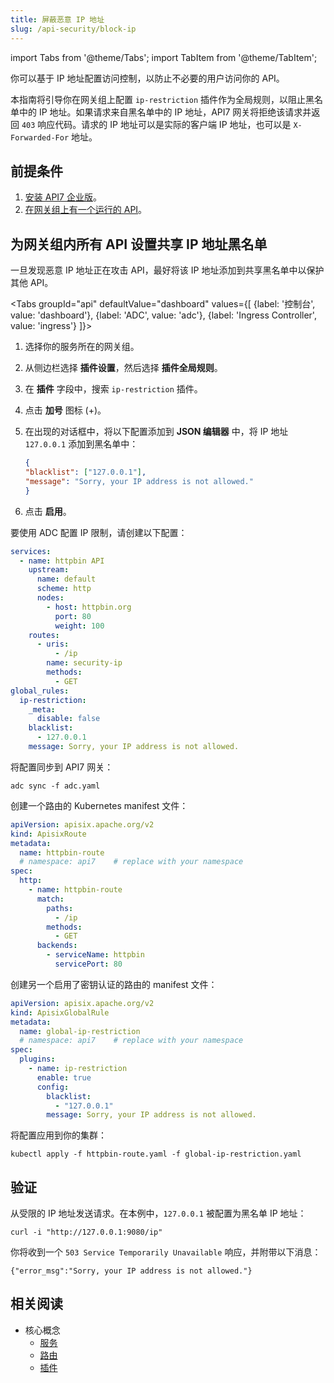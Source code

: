 ```yaml
---
title: 屏蔽恶意 IP 地址
slug: /api-security/block-ip
---
```


import Tabs from '@theme/Tabs';
import TabItem from '@theme/TabItem';

你可以基于 IP 地址配置访问控制，以防止不必要的用户访问你的 API。

本指南将引导你在网关组上配置 `ip-restriction` 插件作为全局规则，以阻止黑名单中的 IP 地址。如果请求来自黑名单中的 IP 地址，API7 网关将拒绝该请求并返回 `403` 响应代码。请求的 IP 地址可以是实际的客户端 IP 地址，也可以是 `X-Forwarded-For` 地址。

## 前提条件

1. [安装 API7 企业版](../getting-started/install-api7-ee.md)。
2. [在网关组上有一个运行的 API](../getting-started/launch-your-first-api.md)。

## 为网关组内所有 API 设置共享 IP 地址黑名单

一旦发现恶意 IP 地址正在攻击 API，最好将该 IP 地址添加到共享黑名单中以保护其他 API。

<Tabs
groupId="api"
defaultValue="dashboard"
values={[
{label: '控制台', value: 'dashboard'},
{label: 'ADC', value: 'adc'},
{label: 'Ingress Controller', value: 'ingress'}
]}>

<TabItem value="dashboard">

1. 选择你的服务所在的网关组。
2. 从侧边栏选择 **插件设置**，然后选择 **插件全局规则**。
3. 在 **插件** 字段中，搜索 `ip-restriction` 插件。
4. 点击 **加号** 图标 (+)。
5. 在出现的对话框中，将以下配置添加到 **JSON 编辑器** 中，将 IP 地址 `127.0.0.1` 添加到黑名单中：

    ```json
    {
    "blacklist": ["127.0.0.1"],
    "message": "Sorry, your IP address is not allowed."
    }
    ```

6. 点击 **启用**。

</TabItem>

<TabItem value="adc">

要使用 ADC 配置 IP 限制，请创建以下配置：

```yaml title="adc.yaml"
services:
  - name: httpbin API
    upstream:
      name: default
      scheme: http
      nodes:
        - host: httpbin.org
          port: 80
          weight: 100
    routes:
      - uris:
          - /ip
        name: security-ip
        methods:
          - GET
global_rules:
  ip-restriction:
    _meta:
      disable: false
    blacklist:
      - 127.0.0.1
    message: Sorry, your IP address is not allowed.
```

将配置同步到 API7 网关：

```shell
adc sync -f adc.yaml
```

</TabItem>

<TabItem value="ingress">

创建一个路由的 Kubernetes manifest 文件：

```yaml title="httpbin-route.yaml"
apiVersion: apisix.apache.org/v2
kind: ApisixRoute
metadata:
  name: httpbin-route
  # namespace: api7    # replace with your namespace
spec:
  http:
    - name: httpbin-route
      match:
        paths:
          - /ip
        methods:
          - GET
      backends:
        - serviceName: httpbin
          servicePort: 80
```

创建另一个启用了密钥认证的路由的 manifest 文件：

```yaml title="global-ip-restriction.yaml"
apiVersion: apisix.apache.org/v2
kind: ApisixGlobalRule
metadata:
  name: global-ip-restriction
  # namespace: api7    # replace with your namespace
spec:
  plugins:
    - name: ip-restriction
      enable: true
      config:
        blacklist:
          - "127.0.0.1"
        message: Sorry, your IP address is not allowed.
```

将配置应用到你的集群：

```shell
kubectl apply -f httpbin-route.yaml -f global-ip-restriction.yaml
```

</TabItem>

</Tabs>

## 验证

从受限的 IP 地址发送请求。在本例中，`127.0.0.1` 被配置为黑名单 IP 地址：

```shell
curl -i "http://127.0.0.1:9080/ip" 
```

你将收到一个 `503 Service Temporarily Unavailable` 响应，并附带以下消息：

```text
{"error_msg":"Sorry, your IP address is not allowed."}
```

## 相关阅读

- 核心概念
  - [服务](../key-concepts/services.md)
  - [路由](../key-concepts/routes.md)
  - [插件](../key-concepts/plugins.md)
